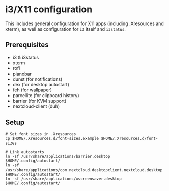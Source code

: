 # i3/X11 configuration

This includes general configuration for X11 apps (including .Xresources and
xterm), as well as configuration for `i3` itself and `i3status`.

## Prerequisites

- i3 & i3status
- xterm
- rofi
- pianobar
- dunst (for notifications)
- dex (for desktop autostart)
- feh (for wallpaper)
- parcellite (for clipboard history)
- barrier (for KVM support)
- nextcloud-client (duh)

## Setup

```console
# Set font sizes in .Xresources
cp $HOME/.Xresources.d/font-sizes.example $HOME/.Xresources.d/font-sizes

# Link autostarts
ln -sf /usr/share/applications/barrier.desktop $HOME/.config/autostart/
ln -sf /usr/share/applications/com.nextcloud.desktopclient.nextcloud.desktop $HOME/.config/autostart/
ln -sf /usr/share/applications/xscreensaver.desktop $HOME/.config/autostart/
```
